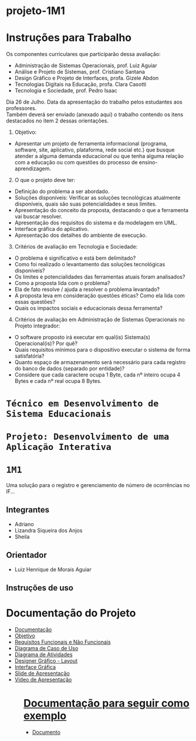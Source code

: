 # projeto-1M1

<h1>Instruções para Trabalho</h1>
<p>
Os componentes curriculares que participarão dessa avaliação:<br>
  
- Administração de Sistemas Operacionais, prof. Luiz Aguiar<br>
- Análise e Projeto de Sistemas, prof. Cristiano Santana<br>
- Design Gráfico e Projeto de Interfaces, profa. Gizele Abdon<br>
- Tecnologias Digitais na Educação, profa. Clara Casotti<br>
- Tecnologia e Sociedade, prof. Pedro Isaac<br>

Dia 26 de Julho. Data da apresentação do trabalho pelos estudantes aos professores.<br> Também deverá ser enviado (anexado aqui) o trabalho contendo os itens destacados no item 2 dessas orientações.

1. Objetivo:<br>

- Apresentar um projeto de ferramenta informacional (programa, software, site, aplicativo, plataforma, rede social etc.) que busque atender a alguma demanda educacional ou que tenha alguma relação com a educação ou com questões do processo de ensino-aprendizagem.

2. O que o projeto deve ter:<br>

- Definição do problema a ser abordado.<br>
- Soluções disponíveis: Verificar as soluções tecnológicas atualmente disponíveis, quais são suas potencialidades e seus limites.<br>
- Apresentação do conceito da proposta, destacando o que a ferramenta vai buscar resolver.<br>
- Apresentação dos requisitos do sistema e da modelagem em UML.<br>
- Interface gráfica do aplicativo.<br>
- Apresentação dos detalhes do ambiente de execução.<br>

3. Critérios de avaliação em Tecnologia e Sociedade:<br>

- O problema é significativo e está bem delimitado?<br>
- Como foi realizado o levantamento das soluções tecnológicas disponíveis?<br>
- Os limites e potencialidades das ferramentas atuais foram analisados?<br>
- Como a proposta lida com o problema?<br>
- Ela de fato resolve / ajuda a resolver o problema levantado?<br>
- A proposta leva em consideração questões éticas? Como ela lida com essas questões?<br>
- Quais os impactos sociais e educacionais dessa ferramenta?<br>

4. Critérios de avaliação em Administração de Sistemas Operacionais no Projeto integrador:<br>

- O software proposto irá executar em qual(is) Sistema(s) Operacional(is)? Por quê?
- Quais requisitos mínimos para o dispositivo executar o sistema de forma satisfatória?
- Quanto espaço de armazenamento será necessário para cada registro do banco de dados (separado por entidade)?<br>
- Considere que cada caractere ocupa 1 Byte, cada nº inteiro ocupa 4 Bytes e cada nº real ocupa 8 Bytes.
</p>
  
<h1>
  <code>Técnico em Desenvolvimento de Sistema Educacionais</code><br><br>
  <code>Projeto: Desenvolvimento de uma Aplicação Interativa</code><br><br>
  <code>1M1</code>
</h1>

<p>Uma solução para o registro e gerenciamento de número de ocorrências no IF... </p>

<h2>Integrantes</h2>
<ul>
  <li>Adriano</li>
  <li>Lizandra Siqueira dos Anjos</li>
  <li>Sheila</li>
</ul>

<h2>Orientador</h2>
<ul>
  <li>Luiz Henrique de Morais Aguiar</li>
</ul>

<h2>Instruções de uso</h2>

<h1>Documentação do Projeto</h1>
<ul>
  <li><a href="">Documentação</li>
  <li><a href="">Objetivo</li>
  <li><a href="">Requisitos Funcionais e Não Funcionais</li>
  <li><a href="">Diagrama de Caso de Uso</li>
  <li><a href="">Diagrama de Atividades</li>
  <li><a href="">Designer Gráfico - Layout</li>
  <li><a href="">Interface Gráfica</li>
  <li><a href="">Slide de Apresentação</li>
  <li><a href="">Vídeo de Apresentação</li>
<ul>

<h1>Documentação para seguir como exemplo</h1>
<ul>
  <li><a href="">Documento</li>
<ul>


